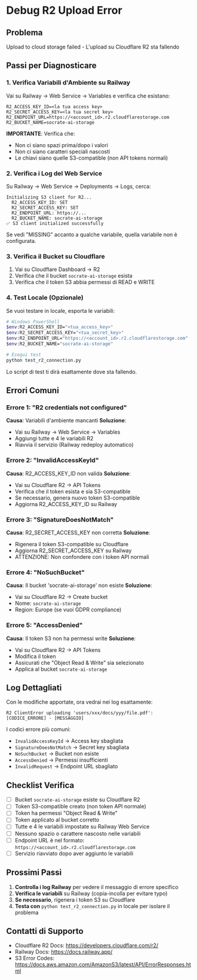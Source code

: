 # Debug R2 Upload Error

## Problema
Upload to cloud storage failed - L'upload su Cloudflare R2 sta fallendo

## Passi per Diagnosticare

### 1. Verifica Variabili d'Ambiente su Railway

Vai su Railway → Web Service → Variables e verifica che esistano:

```
R2_ACCESS_KEY_ID=<la tua access key>
R2_SECRET_ACCESS_KEY=<la tua secret key>
R2_ENDPOINT_URL=https://<account_id>.r2.cloudflarestorage.com
R2_BUCKET_NAME=socrate-ai-storage
```

**IMPORTANTE**: Verifica che:
- Non ci siano spazi prima/dopo i valori
- Non ci siano caratteri speciali nascosti
- Le chiavi siano quelle S3-compatible (non API tokens normali)

### 2. Verifica i Log del Web Service

Su Railway → Web Service → Deployments → Logs, cerca:

```
Initializing S3 client for R2...
  R2_ACCESS_KEY_ID: SET
  R2_SECRET_ACCESS_KEY: SET
  R2_ENDPOINT_URL: https://...
  R2_BUCKET_NAME: socrate-ai-storage
✅ S3 client initialized successfully
```

Se vedi "MISSING" accanto a qualche variabile, quella variabile non è configurata.

### 3. Verifica il Bucket su Cloudflare

1. Vai su Cloudflare Dashboard → R2
2. Verifica che il bucket `socrate-ai-storage` esista
3. Verifica che il token S3 abbia permessi di READ e WRITE

### 4. Test Locale (Opzionale)

Se vuoi testare in locale, esporta le variabili:

```bash
# Windows PowerShell
$env:R2_ACCESS_KEY_ID="<tua_access_key>"
$env:R2_SECRET_ACCESS_KEY="<tua_secret_key>"
$env:R2_ENDPOINT_URL="https://<account_id>.r2.cloudflarestorage.com"
$env:R2_BUCKET_NAME="socrate-ai-storage"

# Esegui test
python test_r2_connection.py
```

Lo script di test ti dirà esattamente dove sta fallendo.

## Errori Comuni

### Errore 1: "R2 credentials not configured"
**Causa**: Variabili d'ambiente mancanti
**Soluzione**:
- Vai su Railway → Web Service → Variables
- Aggiungi tutte e 4 le variabili R2
- Riavvia il servizio (Railway redeploy automatico)

### Errore 2: "InvalidAccessKeyId"
**Causa**: R2_ACCESS_KEY_ID non valida
**Soluzione**:
- Vai su Cloudflare R2 → API Tokens
- Verifica che il token esista e sia S3-compatible
- Se necessario, genera nuovo token S3-compatible
- Aggiorna R2_ACCESS_KEY_ID su Railway

### Errore 3: "SignatureDoesNotMatch"
**Causa**: R2_SECRET_ACCESS_KEY non corretta
**Soluzione**:
- Rigenera il token S3-compatible su Cloudflare
- Aggiorna R2_SECRET_ACCESS_KEY su Railway
- ATTENZIONE: Non confondere con i token API normali

### Errore 4: "NoSuchBucket"
**Causa**: Il bucket 'socrate-ai-storage' non esiste
**Soluzione**:
- Vai su Cloudflare R2 → Create bucket
- Nome: `socrate-ai-storage`
- Region: Europe (se vuoi GDPR compliance)

### Errore 5: "AccessDenied"
**Causa**: Il token S3 non ha permessi write
**Soluzione**:
- Vai su Cloudflare R2 → API Tokens
- Modifica il token
- Assicurati che "Object Read & Write" sia selezionato
- Applica al bucket `socrate-ai-storage`

## Log Dettagliati

Con le modifiche apportate, ora vedrai nei log esattamente:

```
R2 ClientError uploading 'users/xxx/docs/yyy/file.pdf': [CODICE_ERRORE] - [MESSAGGIO]
```

I codici errore più comuni:
- `InvalidAccessKeyId` → Access key sbagliata
- `SignatureDoesNotMatch` → Secret key sbagliata
- `NoSuchBucket` → Bucket non esiste
- `AccessDenied` → Permessi insufficienti
- `InvalidRequest` → Endpoint URL sbagliato

## Checklist Verifica

- [ ] Bucket `socrate-ai-storage` esiste su Cloudflare R2
- [ ] Token S3-compatible creato (non token API normale)
- [ ] Token ha permessi "Object Read & Write"
- [ ] Token applicato al bucket corretto
- [ ] Tutte e 4 le variabili impostate su Railway Web Service
- [ ] Nessuno spazio o carattere nascosto nelle variabili
- [ ] Endpoint URL è nel formato: `https://<account_id>.r2.cloudflarestorage.com`
- [ ] Servizio riavviato dopo aver aggiunto le variabili

## Prossimi Passi

1. **Controlla i log Railway** per vedere il messaggio di errore specifico
2. **Verifica le variabili** su Railway (copia-incolla per evitare typo)
3. **Se necessario**, rigenera i token S3 su Cloudflare
4. **Testa con** `python test_r2_connection.py` in locale per isolare il problema

## Contatti di Supporto

- Cloudflare R2 Docs: https://developers.cloudflare.com/r2/
- Railway Docs: https://docs.railway.app/
- S3 Error Codes: https://docs.aws.amazon.com/AmazonS3/latest/API/ErrorResponses.html
